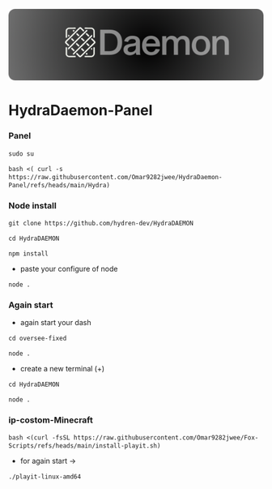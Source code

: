 <p align="center">
  <img src="https://raw.githubusercontent.com/HydraLabs-beta/sedar/main/HydraDaemon2.png" alt="HydraBanner">
</p>

# HydraDaemon-Panel

### Panel
```
sudo su
```
```
bash <( curl -s https://raw.githubusercontent.com/Omar9282jwee/HydraDaemon-Panel/refs/heads/main/Hydra)
```
### Node install
```
git clone https://github.com/hydren-dev/HydraDAEMON
```
```
cd HydraDAEMON
```
```
npm install
```
- paste your configure of node
```
node .
```
### Again start
- again start your dash
```
cd oversee-fixed
```
```
node .
```
- create a new terminal (+)
```
cd HydraDAEMON
```
```
node .
```

### ip-costom-Minecraft
```
bash <(curl -fsSL https://raw.githubusercontent.com/Omar9282jwee/Fox-Scripts/refs/heads/main/install-playit.sh)
```
- for again start ->
```
./playit-linux-amd64
```
